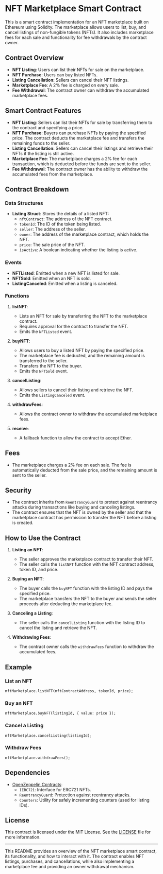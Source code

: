 # NFT Marketplace Smart Contract

This is a smart contract implementation for an NFT marketplace built on Ethereum using Solidity. The marketplace allows users to list, buy, and cancel listings of non-fungible tokens (NFTs). It also includes marketplace fees for each sale and functionality for fee withdrawals by the contract owner.

## Contract Overview

- **NFT Listing**: Users can list their NFTs for sale on the marketplace.
- **NFT Purchase**: Users can buy listed NFTs.
- **Listing Cancellation**: Sellers can cancel their NFT listings.
- **Marketplace Fee**: A 2% fee is charged on every sale.
- **Fee Withdrawal**: The contract owner can withdraw the accumulated marketplace fees.

## Smart Contract Features

- **NFT Listing**: Sellers can list their NFTs for sale by transferring them to the contract and specifying a price.
- **NFT Purchase**: Buyers can purchase NFTs by paying the specified price. The contract deducts the marketplace fee and transfers the remaining funds to the seller.
- **Listing Cancellation**: Sellers can cancel their listings and retrieve their NFTs if the listing is still active.
- **Marketplace Fee**: The marketplace charges a 2% fee for each transaction, which is deducted before the funds are sent to the seller.
- **Fee Withdrawal**: The contract owner has the ability to withdraw the accumulated fees from the marketplace.

## Contract Breakdown

### Data Structures

- **Listing Struct**: Stores the details of a listed NFT:
  - `nftContract`: The address of the NFT contract.
  - `tokenId`: The ID of the token being listed.
  - `seller`: The address of the seller.
  - `owner`: The address of the marketplace contract, which holds the NFT.
  - `price`: The sale price of the NFT.
  - `isActive`: A boolean indicating whether the listing is active.

### Events

- **NFTListed**: Emitted when a new NFT is listed for sale.
- **NFTSold**: Emitted when an NFT is sold.
- **ListingCanceled**: Emitted when a listing is canceled.

### Functions

1. **listNFT**:
   - Lists an NFT for sale by transferring the NFT to the marketplace contract.
   - Requires approval for the contract to transfer the NFT.
   - Emits the `NFTListed` event.

2. **buyNFT**:
   - Allows users to buy a listed NFT by paying the specified price.
   - The marketplace fee is deducted, and the remaining amount is transferred to the seller.
   - Transfers the NFT to the buyer.
   - Emits the `NFTSold` event.

3. **cancelListing**:
   - Allows sellers to cancel their listing and retrieve the NFT.
   - Emits the `ListingCanceled` event.

4. **withdrawFees**:
   - Allows the contract owner to withdraw the accumulated marketplace fees.

5. **receive**:
   - A fallback function to allow the contract to accept Ether.

## Fees

- The marketplace charges a 2% fee on each sale. The fee is automatically deducted from the sale price, and the remaining amount is sent to the seller.

## Security

- The contract inherits from `ReentrancyGuard` to protect against reentrancy attacks during transactions like buying and canceling listings.
- The contract ensures that the NFT is owned by the seller and that the marketplace contract has permission to transfer the NFT before a listing is created.

## How to Use the Contract

1. **Listing an NFT**:
   - The seller approves the marketplace contract to transfer their NFT.
   - The seller calls the `listNFT` function with the NFT contract address, token ID, and price.

2. **Buying an NFT**:
   - The buyer calls the `buyNFT` function with the listing ID and pays the specified price.
   - The marketplace transfers the NFT to the buyer and sends the seller proceeds after deducting the marketplace fee.

3. **Canceling a Listing**:
   - The seller calls the `cancelListing` function with the listing ID to cancel the listing and retrieve the NFT.

4. **Withdrawing Fees**:
   - The contract owner calls the `withdrawFees` function to withdraw the accumulated fees.

## Example

### List an NFT

```solidity
nftMarketplace.listNFT(nftContractAddress, tokenId, price);
```

### Buy an NFT

```solidity
nftMarketplace.buyNFT(listingId, { value: price });
```

### Cancel a Listing

```solidity
nftMarketplace.cancelListing(listingId);
```

### Withdraw Fees

```solidity
nftMarketplace.withdrawFees();
```

## Dependencies

- [OpenZeppelin Contracts](https://github.com/OpenZeppelin/openzeppelin-contracts):
  - `IERC721`: Interface for ERC721 NFTs.
  - `ReentrancyGuard`: Protection against reentrancy attacks.
  - `Counters`: Utility for safely incrementing counters (used for listing IDs).

## License

This contract is licensed under the MIT License. See the [LICENSE](LICENSE) file for more information.

---

This README provides an overview of the NFT marketplace smart contract, its functionality, and how to interact with it. The contract enables NFT listings, purchases, and cancellations, while also implementing a marketplace fee and providing an owner withdrawal mechanism.